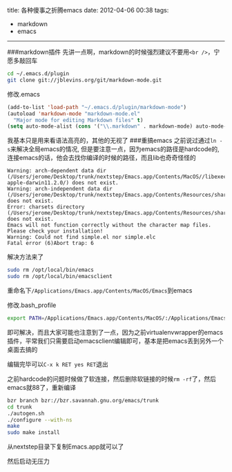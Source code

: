 title: 各种傻事之折腾emacs
date: 2012-04-06 00:38
tags:
- markdown
- emacs
---
###markdown插件
先讲一点啊，markdown的时候强烈建议不要用`<br />`，宁愿多敲回车
``` sh
cd ~/.emacs.d/plugin
git clone git://jblevins.org/git/markdown-mode.git
```
修改.emacs
``` cl
(add-to-list 'load-path "~/.emacs.d/plugin/markdown-mode")
(autoload 'markdown-mode "markdown-mode.el"
  "Major mode for editing Markdown files" t)
(setq auto-mode-alist (cons '("\\.markdown" . markdown-mode) auto-mode-alist))
```
我基本只是用来看语法高亮的，其他的无视了
###重搞emacs
之前说过通过`ln -s`来解决全局emacs的情况, 但是要注意一点，因为emacs的路径是hardcode的,连接emacs的话，他会去找你编译的时候的路径，而且lib也奇奇怪怪的
```
Warning: arch-dependent data dir (/Users/jerome/Desktop/trunk/nextstep/Emacs.app/Contents/MacOS//libexec/emacs/24.0.92/x86_64-apple-darwin11.2.0/) does not exist.
Warning: arch-independent data dir (/Users/jerome/Desktop/trunk/nextstep/Emacs.app/Contents/Resources/share/emacs/24.0.92/etc/) does not exist.
Error: charsets directory (/Users/jerome/Desktop/trunk/nextstep/Emacs.app/Contents/Resources/share/emacs/24.0.92/etc/charsets) does not exist.
Emacs will not function correctly without the character map files.
Please check your installation!
Warning: Could not find simple.el nor simple.elc
Fatal error (6)Abort trap: 6
```
解决方法来了
``` sh
sudo rm /opt/local/bin/emacs
sudo rm /opt/local/bin/emacsclient
```
重命名下`/Applications/Emacs.app/Contents/MacOS/Emacs`到emacs

修改.bash_profile
``` sh
export PATH=/Applications/Emacs.app/Contents/MacOS/:/Applications/Emacs.app/Contents/MacOS/bin/:$PATH
```
即可解决，而且大家可能也注意到了一点，因为之前virtualenvwrapper的emacs插件，平常我们只需要启动emacsclient编辑即可，基本是把emacs丢到另外一个桌面去搞的

编辑完毕可以`C-x k RET yes RET`退出

之前hardcode的问题时候做了软连接，然后删除软链接的时候`rm -rf`了，然后emacs就88了，重新编译
``` sh
bzr branch bzr://bzr.savannah.gnu.org/emacs/trunk
cd trunk
./autogen.sh
./configure --with-ns
make
sudo make install
```
从nextstep目录下复制Emacs.app就可以了

然后启动无压力
